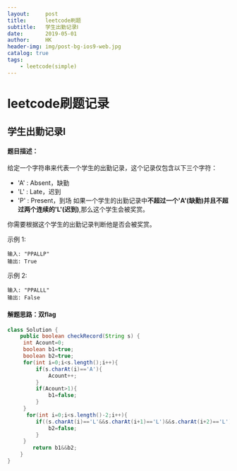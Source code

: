 ```yaml
---
layout:     post
title:      leetcode刷题
subtitle:   学生出勤记录Ⅰ
date:       2019-05-01
author:     HK
header-img: img/post-bg-ios9-web.jpg
catalog: true
tags:
    - leetcode(simple)
---
```

# leetcode刷题记录
## 学生出勤记录Ⅰ

#### 题目描述：
给定一个字符串来代表一个学生的出勤记录，这个记录仅包含以下三个字符：

* 'A' : Absent，缺勤
* 'L' : Late，迟到
* 'P' : Present，到场
如果一个学生的出勤记录中**不超过一个'A'(缺勤)**并且**不超过两个连续的'L'(迟到)**,那么这个学生会被奖赏。

你需要根据这个学生的出勤记录判断他是否会被奖赏。

示例 1:

    输入: "PPALLP"
    输出: True
示例 2:

    输入: "PPALLL"
    输出: False

#### 解题思路：双flag
```java
class Solution {
    public boolean checkRecord(String s) {        
     int Acount=0;
     boolean b1=true;
     boolean b2=true;
     for(int i=0;i<s.length();i++){
         if(s.charAt(i)=='A'){
             Acount++;
         }
         if(Acount>1){
             b1=false;
         }
     } 
      for(int i=0;i<s.length()-2;i++){
         if((s.charAt(i)=='L'&&s.charAt(i+1)=='L')&&s.charAt(i+2)=='L'){
             b2=false;
         }
     }
        return b1&&b2;        
    }
}
```
